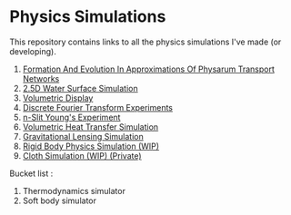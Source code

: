 # Physics Simulations

This repository contains links to all the physics simulations I've made (or developing).

1) [Formation And Evolution In Approximations Of Physarum Transport Networks](https://github.com/swr06/GPUSimulation)
2) [2.5D Water Surface Simulation](https://github.com/swr06/WaterSurfaceSimulator)
3) [Volumetric Display](https://github.com/swr06/VolumetricDisplay)
4) [Discrete Fourier Transform Experiments](https://github.com/swr06/DFTPen)
5) [n-Slit Young's Experiment](https://github.com/swr06/YDSE)
6) [Volumetric Heat Transfer Simulation](https://github.com/swr06/ThermalSimulation)
7) [Gravitational Lensing Simulation](https://github.com/swr06/Lensing)
8) [Rigid Body Physics Simulation (WIP)](https://github.com/swr06/Candela-Mechanics)
9) [Cloth Simulation (WIP) (Private)](https://github.com/swr06/PhysicsSimulations/)


Bucket list :
1) Thermodynamics simulator
2) Soft body simulator
